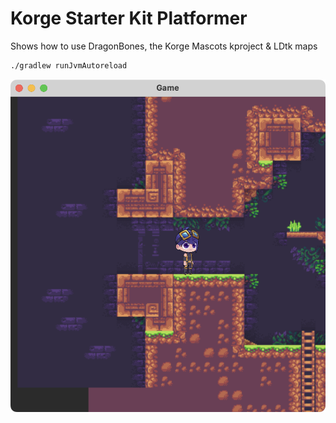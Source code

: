 # Korge Starter Kit Platformer

Shows how to use DragonBones, the Korge Mascots kproject & LDtk maps

```bash
./gradlew runJvmAutoreload
```

![](./screenshots/screenshot.png)
